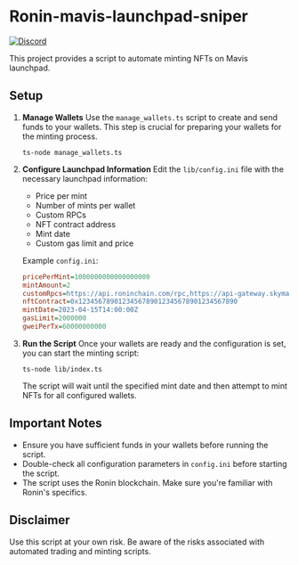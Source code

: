 # Ronin-mavis-launchpad-sniper

[![Discord](https://img.shields.io/badge/Discord-7289DA?style=for-the-badge&logo=discord&logoColor=white)](https://discord.com/users/451508253810098187)

This project provides a script to automate minting NFTs on Mavis launchpad.

## Setup

1. **Manage Wallets**
   Use the `manage_wallets.ts` script to create and send funds to your wallets. This step is crucial for preparing your wallets for the minting process.

   ```
   ts-node manage_wallets.ts
   ```

2. **Configure Launchpad Information**
   Edit the `lib/config.ini` file with the necessary launchpad information:
   - Price per mint
   - Number of mints per wallet
   - Custom RPCs
   - NFT contract address
   - Mint date
   - Custom gas limit and price

   Example `config.ini`:
   ```ini
   pricePerMint=1000000000000000000
   mintAmount=2
   customRpcs=https://api.roninchain.com/rpc,https://api-gateway.skymavis.com/rpc
   nftContract=0x1234567890123456789012345678901234567890
   mintDate=2023-04-15T14:00:00Z
   gasLimit=2000000
   gweiPerTx=60000000000
   ```

3. **Run the Script**
   Once your wallets are ready and the configuration is set, you can start the minting script:

   ```
   ts-node lib/index.ts
   ```

   The script will wait until the specified mint date and then attempt to mint NFTs for all configured wallets.

## Important Notes

- Ensure you have sufficient funds in your wallets before running the script.
- Double-check all configuration parameters in `config.ini` before starting the script.
- The script uses the Ronin blockchain. Make sure you're familiar with Ronin's specifics.

## Disclaimer

Use this script at your own risk. Be aware of the risks associated with automated trading and minting scripts.
